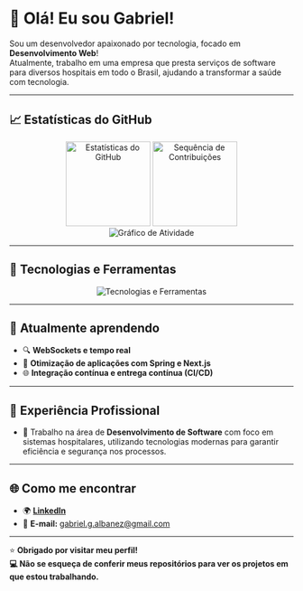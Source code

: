 # 👋 Olá! Eu sou Gabriel!

Sou um desenvolvedor apaixonado por tecnologia, focado em **Desenvolvimento Web**!  
Atualmente, trabalho em uma empresa que presta serviços de software para diversos hospitais em todo o Brasil, ajudando a transformar a saúde com tecnologia.

---

## 📈 Estatísticas do GitHub
<div align="center">
  <img src="https://github-readme-stats.vercel.app/api?username=GabrielAlbanez&show_icons=true&theme=radical" alt="Estatísticas do GitHub" height="150">
  <img src="https://github-readme-streak-stats.herokuapp.com/?user=GabrielAlbanez&theme=radical" alt="Sequência de Contribuições" height="150">
</div>

<div align="center">
  <img src="https://github-readme-activity-graph.vercel.app/graph?username=GabrielAlbanez&theme=github" alt="Gráfico de Atividade">
</div>

---

## 🔧 Tecnologias e Ferramentas

<div align="center">
  <img src="https://skillicons.dev/icons?i=python,java,javascript,react,nextjs,tailwind,spring,postgresql,docker,git,postman,websocket&theme=dark" alt="Tecnologias e Ferramentas">
</div>

---

## 🌱 Atualmente aprendendo
- 🔍 **WebSockets e tempo real**  
- 🚀 **Otimização de aplicações com Spring e Next.js**  
- 🌐 **Integração contínua e entrega contínua (CI/CD)**  

---

## 💼 Experiência Profissional
- 🏢 Trabalho na área de **Desenvolvimento de Software** com foco em sistemas hospitalares, utilizando tecnologias modernas para garantir eficiência e segurança nos processos.

---

## 🌐 Como me encontrar

- 🌍 [**LinkedIn**](https://www.linkedin.com/in/gabriel-albanez)  
- 📧 **E-mail:** [gabriel.g.albanez@gmail.com](mailto:gabriel.g.albanez@gmail.com)  

---

⭐ **Obrigado por visitar meu perfil!**  
**💻 Não se esqueça de conferir meus repositórios para ver os projetos em que estou trabalhando.**
